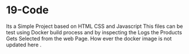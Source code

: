 # 19-Code
Its a Simple Project based on HTML CSS and Javascript
This files can be test using Docker build process and by inspecting the Logs the Products Gets Selected from the web Page.
How ever the docker image is not updated here .

